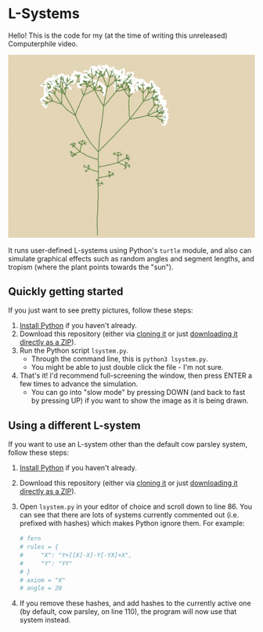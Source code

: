 # L-Systems

Hello! This is the code for my (at the time of writing this unreleased)
Computerphile video.

![](screenshot.png)

It runs user-defined L-systems using Python's `turtle` module, and also can
simulate graphical effects such as random angles and segment lengths, and
tropism (where the plant points towards the "sun").

## Quickly getting started

If you just want to see pretty pictures, follow these steps:

 1. [Install Python](https://www.python.org/downloads/) if you haven't already.
 2. Download this repository (either via [cloning it](https://docs.github.com/en/repositories/creating-and-managing-repositories/cloning-a-repository) or just [downloading it directly as a ZIP](https://github.com/zac-garby/lsystems/archive/refs/heads/master.zip)).
 3. Run the Python script `lsystem.py`.
    - Through the command line, this is `python3 lsystem.py`.
    - You might be able to just double click the file - I'm not sure.
 4. That's it! I'd recommend full-screening the window, then press ENTER a few
    times to advance the simulation.
    - You can go into "slow mode" by pressing DOWN (and back to fast by pressing
      UP) if you want to show the image as it is being drawn.

## Using a different L-system

If you want to use an L-system other than the default cow parsley system, follow
these steps:

 1. [Install Python](https://www.python.org/downloads/) if you haven't already.
 2. Download this repository (either via [cloning it](https://docs.github.com/en/repositories/creating-and-managing-repositories/cloning-a-repository) or just [downloading it directly as a ZIP](https://github.com/zac-garby/lsystems/archive/refs/heads/master.zip)).
 3. Open `lsystem.py` in your editor of choice and scroll down to line 86. You can see that there are lots of systems currently commented out (i.e. prefixed with hashes) which makes Python ignore them. For example:

    ```python
    # fern
    # rules = {
    #     "X": "Y+[[X]-X]-Y[-YX]+X",
    #     "Y": "YY"
    # }
    # axiom = "X"
    # angle = 20
    ```

 4. If you remove these hashes, and add hashes to the currently active one (by default, cow parsley, on line 110), the program will now use that system instead.
